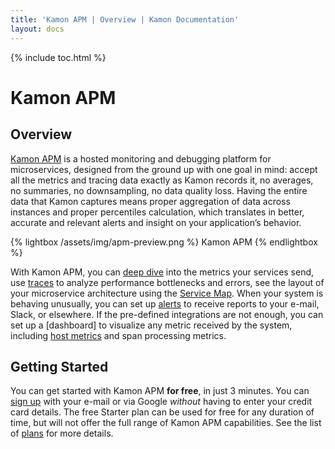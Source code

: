 ```yaml
---
title: 'Kamon APM | Overview | Kamon Documentation'
layout: docs
---
```


{% include toc.html %}

Kamon APM
===========

Overview
--------

[Kamon APM][apm] is a hosted monitoring and debugging platform for microservices, designed from the ground up with one goal in mind: accept all the metrics and tracing data exactly as Kamon records it, no averages, no summaries, no downsampling, no data quality loss. Having the entire data that Kamon captures means proper aggregation of data across instances and proper percentiles calculation, which translates in better, accurate and relevant alerts and insight on your application’s behavior.

{% lightbox /assets/img/apm-preview.png %}
Kamon APM
{% endlightbox %}

With Kamon APM, you can [deep dive][analyze] into the metrics your services send, use [traces] to analyze performance bottlenecks and errors, see the layout of your microservice architecture using the [Service Map]. When your system is behaving unusually, you can set up [alerts] to receive reports to your e-mail, Slack, or elsewhere. If the pre-defined integrations are not enough, you can set up a [dashboard] to visualize any metric received by the system, including [host metrics][hosts] and span processing metrics.

Getting Started
----------------

You can get started with Kamon APM **for free**, in just 3 minutes. You can [sign up] with your e-mail or via Google _without_ having to enter your credit card details. The free Starter plan can be used for free for any duration of time, but will not offer the full range of Kamon APM capabilities. See the list of [plans] for more details.

[apm]: https://apm.kamon.io
[analyze]: ./analyze/
[traces]: ./traces/
[Service Map]: ./services/service-map/
[alerts]: ./alerts/
[dashboards]: ./dashboards/
[hosts]: ./hosts/
[plans]: ./plans/
[sign up]: https://apm.kamon.io/signup
